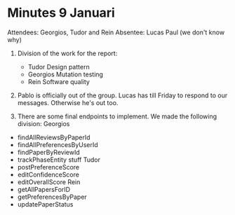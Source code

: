 # Minutes 9 Januari

Attendees: Georgios, Tudor and Rein
Absentee: Lucas Paul (we don't know why)

1. Division of the work for the report:
    - Tudor Design pattern
    - Georgios Mutation testing
    - Rein Software quality

2. Pablo is officially out of the group. Lucas has till Friday to respond to our messages. Otherwise he's out too.

3. There are some final endpoints to implement. We made the following division:
   Georgios
- findAllReviewsByPaperId
- findAllPreferencesByUserId
- findPaperByReviewId
- trackPhaseEntity stuff
  Tudor
- postPreferenceScore
- editConfidenceScore
- editOverallScore
  Rein
- getAllPapersForID
- getPreferencesByPaper
- updatePaperStatus